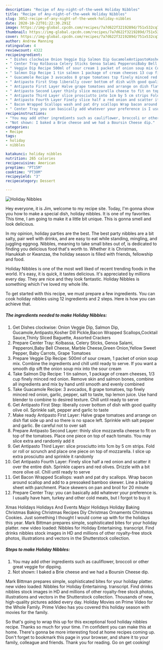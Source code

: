 ```yaml
---
description: "Recipe of Any-night-of-the-week Holiday Nibbles"
title: "Recipe of Any-night-of-the-week Holiday Nibbles"
slug: 3052-recipe-of-any-night-of-the-week-holiday-nibbles
date: 2020-10-22T01:22:30.291Z
image: https://img-global.cpcdn.com/recipes/7a7d622f3219289d/751x532cq70/holiday-nibbles-recipe-main-photo.jpg
thumbnail: https://img-global.cpcdn.com/recipes/7a7d622f3219289d/751x532cq70/holiday-nibbles-recipe-main-photo.jpg
cover: https://img-global.cpcdn.com/recipes/7a7d622f3219289d/751x532cq70/holiday-nibbles-recipe-main-photo.jpg
author: Andrew Manning
ratingvalue: 4
reviewcount: 4322
recipeingredient:
- " Dishes clockwise Onion Veggie Dip Salmon Dip GucamoleAntipastoKosher Dill PickleBacon Wrapped ScallopsCocktail SauceThinly Sliced Baguette Assorted Crackers"
- " Center Tray Kolbassa Celery Sticks Genoa Salami PepperoniBaby Bell Cheese Marble CheeseGreen OnionYellow Sweet Pepper Baby Carrots Grape Tomatoes"
- " Veggie Dip Recipe 500ml of sour cream 1 packet of onion soup mix Combine the ingredients and chill until ready to serve If you want a smooth dip sift the onion soup mix into the sour cream"
- " Salmon Dip Recipe 1 tin salmon 1 package of cream cheeses 13 cup finely minced red onion Remove skin and salmon bones combine all ingredients and mix by hand until smooth and evenly combined"
- " Guacamole Recipe 3 avocados 8 grape tomatoes tsp finely minced red onion garlic pepper salt to taste tsp lemon juice Use hand blender to combine to desired texture Chill until ready to serve"
- " Antipasto First Step liberally cover bottom of dish with good quality olive oil Sprinkle salt pepper and garlic to taste"
- " Antipasto First Layer Halve grape tomatoes and arrange on dish flat side up and so there is no space left Sprinkle with salt pepper and garlic Be careful not to over salt"
- " Antipasto Second Layer thinly slice mozzarella cheese to fit on top of the tomatoes Place one piece on top of each tomato You may slice extra and randomly add it"
- " Antipasto Third Layer slice prosciutto into 1cm by 5 cm strips Fold or roll or scrunch and place one piece on top of mozzarella I slice up extra prosciutto and sprinkle it randomly"
- " Antipasto Fourth Layer Finely slice half a red onion and scatter it over the entire dish Sprinkle capers and red olives Drizzle with a bit more olive oil Chill until ready to serve"
- " Bacon Wrapped Scallops wash and pat dry scallops Wrap bacon around scallop and add to a presoaked bamboo skewer Line a baking sheet with parchment Place skewers on pan and broil for 20 minute"
- " Center Tray you can basically add whatever your preference is I usually have ham turkey and other cold meats but I forgot to buy it"
recipeinstructions:
- "You may add other ingredients such as cauliflower, broccoli or other great veggie for dipping."
- "Not shown: I baked a Brie cheese and we had a Boursin Cheese dip."
categories:
- Recipe
tags:
- holiday
- nibbles

katakunci: holiday nibbles 
nutrition: 265 calories
recipecuisine: American
preptime: "PT15M"
cooktime: "PT30M"
recipeyield: "3"
recipecategory: Dessert

---
```



![Holiday Nibbles](https://img-global.cpcdn.com/recipes/7a7d622f3219289d/751x532cq70/holiday-nibbles-recipe-main-photo.jpg)

Hey everyone, it is Jim, welcome to my recipe site. Today, I'm gonna show you how to make a special dish, holiday nibbles. It is one of my favorites. This time, I am going to make it a little bit unique. This is gonna smell and look delicious.

In my opinion, holiday parties are the best. The best party nibbles are a bit salty, pair well with drinks, and are easy to eat while standing, mingling, and juggling eggnog. Nibbles, meaning to take small bites out of, is dedicated to finding you delicious food that&#39;s worth to. Whether it is Christmas, Hanukkah or Kwanzaa, the holiday season is filled with friends, fellowship and food.

Holiday Nibbles is one of the most well liked of recent trending foods in the world. It's easy, it is quick, it tastes delicious. It's appreciated by millions every day. They are nice and they look fantastic. Holiday Nibbles is something which I've loved my whole life.


To get started with this recipe, we must prepare a few ingredients. You can cook holiday nibbles using 12 ingredients and 2 steps. Here is how you can achieve that.

<!--inarticleads1-->

##### The ingredients needed to make Holiday Nibbles:

1. Get  Dishes clockwise: Onion Veggie Dip, Salmon Dip, Gucamole,Antipasto,Kosher Dill Pickle,Bacon Wrapped Scallops,Cocktail Sauce,Thinly Sliced Baguette, Assorted Crackers
1. Prepare  Center Tray: Kolbassa, Celery Sticks, Genoa Salami, Pepperoni,Baby Bell Cheese, Marble Cheese,Green Onion,Yellow Sweet Pepper, Baby Carrots, Grape Tomatoes
1. Prepare  Veggie Dip Recipe: 500ml of sour cream, 1 packet of onion soup mix. Combine the ingredients and chill until ready to serve. If you want a smooth dip sift the onion soup mix into the sour cream
1. Take  Salmon Dip Recipe: 1 tin salmon, 1 package of cream cheeses, 1/3 cup finely minced red onion. Remove skin and salmon bones, combine all ingredients and mix by hand until smooth and evenly combined
1. Take  Guacamole Recipe: 3 avocados, 8 grape tomatoes, tsp finely minced red onion, garlic, pepper, salt to taste, tsp lemon juice. Use hand blender to combine to desired texture. Chill until ready to serve
1. Get  Antipasto First Step: liberally cover bottom of dish with good quality olive oil. Sprinkle salt, pepper and garlic to taste
1. Make ready  Antipasto First Layer: Halve grape tomatoes and arrange on dish flat side up and so there is no space left. Sprinkle with salt pepper and garlic. Be careful not to over salt
1. Prepare  Antipasto Second Layer: thinly slice mozzarella cheese to fit on top of the tomatoes. Place one piece on top of each tomato. You may slice extra and randomly add it
1. Get  Antipasto Third Layer: slice prosciutto into 1cm by 5 cm strips. Fold or roll or scrunch and place one piece on top of mozzarella. I slice up extra prosciutto and sprinkle it randomly
1. Get  Antipasto Fourth Layer: Finely slice half a red onion and scatter it over the entire dish. Sprinkle capers and red olives. Drizzle with a bit more olive oil. Chill until ready to serve
1. Get  Bacon Wrapped Scallops: wash and pat dry scallops. Wrap bacon around scallop and add to a presoaked bamboo skewer. Line a baking sheet with parchment. Place skewers on pan and broil for 20 minute
1. Prepare  Center Tray: you can basically add whatever your preference is. I usually have ham, turkey and other cold meats, but I forgot to buy it


Xmas Holidays Holidays And Events Major Holidays Holiday Baking Christmas Baking Christmas Recipes Diy Christmas Ornaments Christmas Cookies. Just something I thought I would come up with for the holidays this year. Mark Bittman prepares simple, sophisticated bites for your holiday platter. new video loaded: Nibbles for Holiday Entertaining. transcript. Find drinks nibbles stock images in HD and millions of other royalty-free stock photos, illustrations and vectors in the Shutterstock collection. 

<!--inarticleads2-->

##### Steps to make Holiday Nibbles:

1. You may add other ingredients such as cauliflower, broccoli or other great veggie for dipping.
1. Not shown: I baked a Brie cheese and we had a Boursin Cheese dip.


Mark Bittman prepares simple, sophisticated bites for your holiday platter. new video loaded: Nibbles for Holiday Entertaining. transcript. Find drinks nibbles stock images in HD and millions of other royalty-free stock photos, illustrations and vectors in the Shutterstock collection. Thousands of new, high-quality pictures added every day. Holiday Movies on Prime Video for the Whole Family. Prime Video has you covered this holiday season with movies for the family. 

So that's going to wrap this up for this exceptional food holiday nibbles recipe. Thanks so much for your time. I'm confident you can make this at home. There's gonna be more interesting food at home recipes coming up. Don't forget to bookmark this page in your browser, and share it to your family, colleague and friends. Thank you for reading. Go on get cooking!
